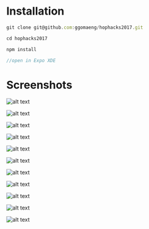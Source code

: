 # Installation

```javascript
git clone git@github.com:ggomaeng/hophacks2017.git

cd hophacks2017

npm install

//open in Expo XDE
```

# Screenshots

![alt text](https://github.com/ggomaeng/hophacks2017/blob/master/screenshots/1.PNG)

![alt text](https://github.com/ggomaeng/hophacks2017/blob/master/screenshots/2.PNG)

![alt text](https://github.com/ggomaeng/hophacks2017/blob/master/screenshots/3.PNG)

![alt text](https://github.com/ggomaeng/hophacks2017/blob/master/screenshots/4.PNG)

![alt text](https://github.com/ggomaeng/hophacks2017/blob/master/screenshots/5.PNG)

![alt text](https://github.com/ggomaeng/hophacks2017/blob/master/screenshots/6.PNG)

![alt text](https://github.com/ggomaeng/hophacks2017/blob/master/screenshots/7.PNG)

![alt text](https://github.com/ggomaeng/hophacks2017/blob/master/screenshots/8.PNG)

![alt text](https://github.com/ggomaeng/hophacks2017/blob/master/screenshots/9.PNG)

![alt text](https://github.com/ggomaeng/hophacks2017/blob/master/screenshots/10.PNG)

![alt text](https://github.com/ggomaeng/hophacks2017/blob/master/screenshots/11.PNG)
